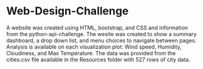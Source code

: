 # Web-Design-Challenge

A website was created using HTML, bootstrap, and CSS and information from the python-api-challenge. The wesite was created to show a summary dashboard, a drop down list, and menu choices to navigate between pages. Analysis is available on each visualization plot: Wind speed, Humidity, Cloudiness, and Max Temperature. The data was provided from the cities.csv file available in the Resources folder with 527 rows of city data. 
